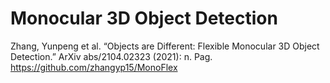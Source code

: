 # Monocular 3D Object Detection

Zhang, Yunpeng et al. “Objects are Different: Flexible Monocular 3D Object Detection.” ArXiv abs/2104.02323 (2021): n. Pag.
https://github.com/zhangyp15/MonoFlex
